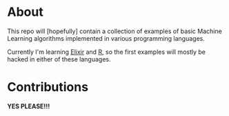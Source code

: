 # About

This repo will [hopefully] contain a collection of examples of basic Machine Learning algorithms implemented in various programming languages.

Currently I'm learning [Elixir](http://elixir-lang.org/) and [R](https://www.r-project.org/), so the first examples will mostly be hacked in either of these languages.

# Contributions

**YES PLEASE!!!**
